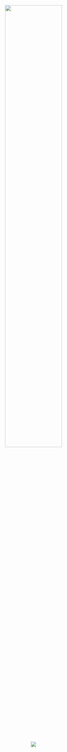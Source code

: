 <div align=center><img src="https://lei-picture.oss-cn-beijing.aliyuncs.com/img/20200416205533.png" width=60%></div>



<div align=center><img src="https://lei-picture.oss-cn-beijing.aliyuncs.com/img/20200416210101.png"></div>


